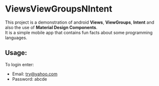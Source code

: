 # ViewsViewGroupsNIntent

This project is a demonstration of android __Views__, __ViewGroups__, __Intent__ and also the use of __Material Design Components__.  
It is a simple mobile app that contains fun facts about some programming languages.  

## Usage:

To login enter:
- Email: try@yahoo.com
- Password: abcde
